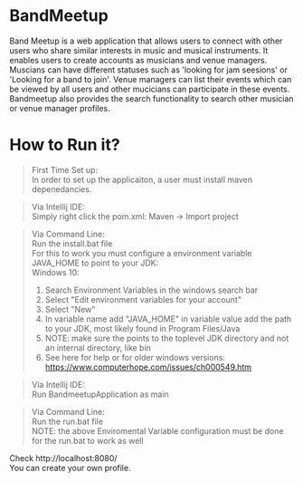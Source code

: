 # BandMeetup
Band Meetup is a web application that allows users to connect with other users who share similar interests in music and musical instruments. It enables users to create accounts as musicians and venue managers. Muscians can have different statuses such as 'looking for jam seesions' or 'Looking for a band to join'. Venue managers can list their events which can be viewed by all users and other mucicians can participate in these events. Bandmeetup also provides the search functionality to search other musician or venue manager profiles.

# How to Run it?




> First Time Set up:\
In order to set up the applicaiton, a user must install maven depenedancies.

> Via Intellij IDE:\
Simply right click the pom.xml: Maven -> Import project

>Via Command Line:\
Run the install.bat file\
For this to work you must configure a environment variable JAVA_HOME to point to your JDK:\
>Windows 10:
>  1) Search Environment Variables in the windows search bar
>  2) Select "Edit environment variables for your account"
>  3) Select "New"
>  4) In variable name add "JAVA_HOME" in variable value add the path to your JDK, most likely found in Program Files/Java
>  5) NOTE: make sure the points to the toplevel JDK directory and not an internal directory, like bin
>  6) See here for help or for older windows versions: https://www.computerhope.com/issues/ch000549.htm


> Via Intellij IDE:\
Run BandmeetupApplication as main

>Via Command Line:\
Run the run.bat file\
NOTE: the above Enviromental Variable configuration must be done for the run.bat to work as well


Check http://localhost:8080/ \
You can create your own profile.
